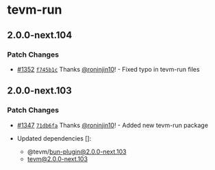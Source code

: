 # tevm-run

## 2.0.0-next.104

### Patch Changes

- [#1352](https://github.com/evmts/tevm-monorepo/pull/1352) [`f745b1c`](https://github.com/evmts/tevm-monorepo/commit/f745b1ce176911b6d867e439ade3107f959ddf38) Thanks [@roninjin10](https://github.com/roninjin10)! - Fixed typo in tevm-run files

## 2.0.0-next.103

### Patch Changes

- [#1347](https://github.com/evmts/tevm-monorepo/pull/1347) [`71db6fa`](https://github.com/evmts/tevm-monorepo/commit/71db6faaf08d0889de11aed9d89df61e4f6b6946) Thanks [@roninjin10](https://github.com/roninjin10)! - Added new tevm-run package

- Updated dependencies []:
  - @tevm/bun-plugin@2.0.0-next.103
  - tevm@2.0.0-next.103
